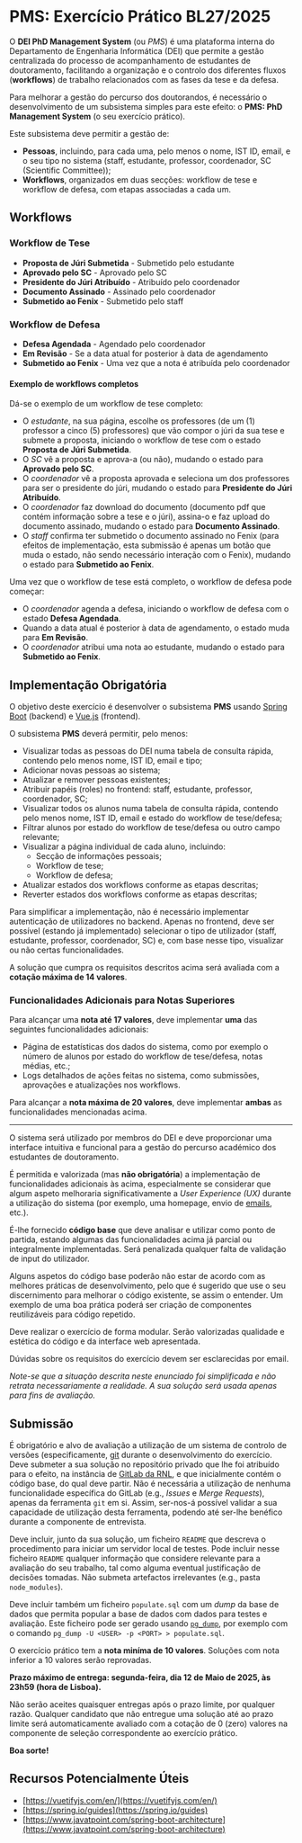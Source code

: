 # PMS: Exercício Prático BL27/2025

O **DEI PhD Management System** (ou _PMS_) é uma plataforma interna do Departamento de Engenharia Informática (DEI) que permite a gestão centralizada do processo de acompanhamento de estudantes de doutoramento, facilitando a organização e o controlo dos diferentes fluxos (**workflows**) de trabalho relacionados com as fases da tese e da defesa.

Para melhorar a gestão do percurso dos doutorandos, é necessário o desenvolvimento de um subsistema simples para este efeito: o **PMS: PhD Management System** (o seu exercício prático).

Este subsistema deve permitir a gestão de:

- **Pessoas**, incluindo, para cada uma, pelo menos o nome, IST ID, email, e o seu tipo no sistema (staff, estudante, professor, coordenador, SC (Scientific Committee));
- **Workflows**, organizados em duas secções: workflow de tese e workflow de defesa, com etapas associadas a cada um.


## Workflows

### Workflow de Tese
- **Proposta de Júri Submetida** - Submetido pelo estudante
- **Aprovado pelo SC** - Aprovado pelo SC
- **Presidente do Júri Atribuído** - Atribuído pelo coordenador
- **Documento Assinado** - Assinado pelo coordenador
- **Submetido ao Fenix** - Submetido pelo staff

### Workflow de Defesa
- **Defesa Agendada** - Agendado pelo coordenador
- **Em Revisão** - Se a data atual for posterior à data de agendamento
- **Submetido ao Fenix** - Uma vez que a nota é atribuída pelo coordenador

#### Exemplo de workflows completos

Dá-se o exemplo de um workflow de tese completo:
- O _estudante_, na sua página, escolhe os professores (de um (1) professor a cinco (5) professores) que vão compor o júri da sua tese e submete a proposta, iniciando o workflow de tese com o estado **Proposta de Júri Submetida**.
- O _SC_ vê a proposta e aprova-a (ou não), mudando o estado para **Aprovado pelo SC**.
- O _coordenador_ vê a proposta aprovada e seleciona um dos professores para ser o presidente do júri, mudando o estado para **Presidente do Júri Atribuído**.
- O _coordenador_ faz download do documento (documento pdf que contém informação sobre a tese e o júri), assina-o e faz upload do documento assinado, mudando o estado para **Documento Assinado**.
- O _staff_ confirma ter submetido o documento assinado no Fenix (para efeitos de implementação, esta submissão é apenas um botão que muda o estado, não sendo necessário interação com o Fenix), mudando o estado para **Submetido ao Fenix**.

Uma vez que o workflow de tese está completo, o workflow de defesa pode começar:
- O _coordenador_ agenda a defesa, iniciando o workflow de defesa com o estado **Defesa Agendada**.
- Quando a data atual é posterior à data de agendamento, o estado muda para **Em Revisão**.
- O _coordenador_ atribui uma nota ao estudante, mudando o estado para **Submetido ao Fenix**.

## Implementação Obrigatória

O objetivo deste exercício é desenvolver o subsistema **PMS** usando [Spring Boot](https://spring.io/projects/spring-boot) (backend) e [Vue.js](https://vuejs.org/) (frontend).

O subsistema **PMS** deverá permitir, pelo menos:

- Visualizar todas as pessoas do DEI numa tabela de consulta rápida, contendo pelo menos nome, IST ID, email e tipo;
- Adicionar novas pessoas ao sistema;
- Atualizar e remover pessoas existentes;
- Atribuir papéis (roles) no frontend: staff, estudante, professor, coordenador, SC;
- Visualizar todos os alunos numa tabela de consulta rápida, contendo pelo menos nome, IST ID, email e estado do workflow de tese/defesa;
- Filtrar alunos por estado do workflow de tese/defesa ou outro campo relevante;
- Visualizar a página individual de cada aluno, incluindo:
  - Secção de informações pessoais;
  - Workflow de tese;
  - Workflow de defesa;
- Atualizar estados dos workflows conforme as etapas descritas;
- Reverter estados dos workflows conforme as etapas descritas;

Para simplificar a implementação, não é necessário implementar autenticação de utilizadores no backend. Apenas no frontend, deve ser possível (estando já implementado) selecionar o tipo de utilizador (staff, estudante, professor, coordenador, SC) e, com base nesse tipo, visualizar ou não certas funcionalidades.

A solução que cumpra os requisitos descritos acima será avaliada com a **cotação máxima de 14 valores**.


### Funcionalidades Adicionais para Notas Superiores

Para alcançar uma **nota até 17 valores**, deve implementar **uma** das seguintes funcionalidades adicionais:

  - Página de estatísticas dos dados do sistema, como por exemplo o número de alunos por estado do workflow de tese/defesa, notas médias, etc.;
  - Logs detalhados de ações feitas no sistema, como submissões, aprovações e atualizações nos workflows.

Para alcançar a **nota máxima de 20 valores**, deve implementar **ambas** as funcionalidades mencionadas acima.

---


O sistema será utilizado por membros do DEI e deve proporcionar uma interface intuitiva e funcional para a gestão do percurso académico dos estudantes de doutoramento.

É permitida e valorizada (mas **não obrigatória**) a implementação de funcionalidades adicionais às acima, especialmente se considerar que algum aspeto melhoraria significativamente a _User Experience (UX)_ durante a utilização do sistema (por exemplo, uma homepage, envio de [emails](https://github.com/tweedegolf/mailcrab), etc.).

É-lhe fornecido **código base** que deve analisar e utilizar como ponto de partida, estando algumas das funcionalidades acima já parcial ou integralmente implementadas. Será penalizada qualquer falta de validação de input do utilizador.

Alguns aspetos do código base poderão não estar de acordo com as melhores práticas de desenvolvimento, pelo que é sugerido que use o seu discernimento para melhorar o código existente, se assim o entender. Um exemplo de uma boa prática poderá ser criação de componentes reutilizáveis para código repetido.

Deve realizar o exercício de forma modular. Serão valorizadas qualidade e estética do código e da interface web apresentada.

Dúvidas sobre os requisitos do exercício devem ser esclarecidas por email.

_Note-se que a situação descrita neste enunciado foi simplificada e não retrata necessariamente a realidade. A sua solução será usada apenas para fins de avaliação._

## Submissão

É obrigatório e alvo de avaliação a utilização de um sistema de controlo de versões (especificamente, [git](https://git-scm.com/) durante o desenvolvimento do exercício. Deve submeter a sua solução no repositório privado que lhe foi atribuído para o efeito, na instância de [GitLab da RNL](https://gitlab.rnl.tecnico.ulisboa.pt/), e que inicialmente contém o código base, do qual deve partir. Não é necessária a utilização de nenhuma funcionalidade específica do GitLab (e.g., _Issues_ e _Merge Requests_), apenas da ferramenta `git` em si. Assim, ser-nos-á possível validar a sua capacidade de utilização desta ferramenta, podendo até ser-lhe benéfico durante a componente de entrevista.

Deve incluir, junto da sua solução, um ficheiro `README` que descreva o procedimento para iniciar um servidor local de testes. Pode incluir nesse ficheiro `README` qualquer informação que considere relevante para a avaliação do seu trabalho, tal como alguma eventual justificação de decisões tomadas. Não submeta artefactos irrelevantes (e.g., pasta `node_modules`).

Deve incluir também um ficheiro `populate.sql` com um _dump_ da base de dados que permita popular a base de dados com dados para testes e avaliação. Este ficheiro pode ser gerado usando [`pg_dump`](https://www.postgresql.org/docs/current/app-pgdump.html), por exemplo com o comando `pg_dump -U <USER> -p <PORT> > populate.sql`.

O exercício prático tem a **nota miníma de 10 valores**. Soluções com nota inferior a 10 valores serão reprovadas.

**Prazo máximo de entrega: segunda-feira, dia 12 de Maio de 2025, às 23h59 (hora de Lisboa).**

Não serão aceites quaisquer entregas após o prazo limite, por qualquer razão. Qualquer candidato que não entregue uma solução até ao prazo limite será automaticamente avaliado com a cotação de 0 (zero) valores na componente de seleção correspondente ao exercício prático.

**Boa sorte!**

## Recursos Potencialmente Úteis

- [https://vuetifyjs.com/en/](https://vuetifyjs.com/en/)
- [https://spring.io/guides](https://spring.io/guides)
- [https://www.javatpoint.com/spring-boot-architecture](https://www.javatpoint.com/spring-boot-architecture)

